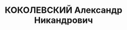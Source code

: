 ---
title: КОКОЛЕВСКИЙ Александр Никандрович
description: 'Род. в 1880, Кубанская обл., ст-ца Поповическая, русский, обр.: высшее,
  б/п. Проживал: Москва, Первомайский просп., д. 5, кв. 9. Инженер в московском тресте
  "Дубитель".

  Арестован 30.08.1937. Обв. в шпионаже в пользу Германии и участии в антисоветской
  террористической организации, действовавшей в системе кооперации. Приговор: ВК ВС
  СССР, 08.10.1937 – ВМН. Расстрелян 08.10.1937, г.Москва.

  Реабилитирован ГВП РФ 31.03.1997'
---